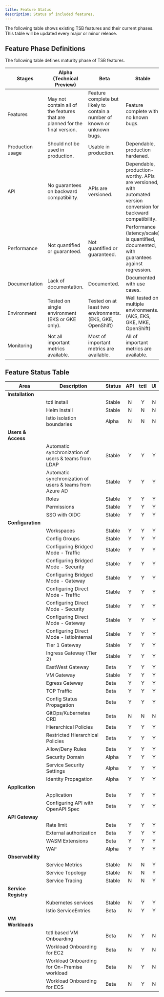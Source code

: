 ```yaml
---
title: Feature Status
description: Status of included features.
---
```


The following table shows existing TSB features and their current phases. This table will be updated every major or minor release. 

## Feature Phase Definitions

The following table defines maturity phase of TSB features. 

| Stages | Alpha (Technical Preview) | Beta | Stable |
| --- | --- | --- | --- |
| Features | May not contain all of the features that are planned for the final version. | Feature complete but likely to contain a number of known or unknown bugs. | Feature complete with no known bugs.
| Production usage | Should not be used in production. | Usable in production. | Dependable, production hardened.
| API |No guarantees on backward compatibility. | APIs are versioned. | Dependable, production-worthy. APIs are versioned, with automated version conversion for backward compatibility.
| Performance | Not quantified or guaranteed. | Not quantified or guaranteed. | Performance (latency/scale) is quantified, documented, with guarantees against regression.
| Documentation | Lack of documentation. | Documented. | Documented with use cases.
| Environment | Tested on single environment (EKS or GKE only). | Tested on at least two environments. (EKS, GKE, OpenShift) | Well tested on multiple environments. (AKS, EKS, GKE, MKE, OpenShift)
| Monitoring | Not all important metrics available. | Most of important metrics are available. | All of important metrics are available.

## Feature Status Table

| Area  | Description  | Status  | API | tctl | UI
| --- | --- | --- | :---: | :---: | :---:
| **Installation** |||||
| | tctl install | Stable | N | Y | N
| | Helm install | Stable | N | N | N
| | Istio isolation boundaries | Alpha | N | N | N
| **Users & Access** |||||
| | Automatic synchronization of users & teams from LDAP | Stable | Y | Y | Y
| | Automatic synchronization of users & teams from Azure AD | Stable | Y | Y | Y
| | Roles | Stable | Y | Y | Y
| | Permissions | Stable | Y | Y | Y
| | SSO with OIDC | Stable | Y | Y | Y
| **Configuration** |||||
| | Workspaces |Stable | Y | Y | Y
| | Config Groups | Stable | Y | Y | Y
| | Configuring Bridged Mode - Traffic | Stable | Y | Y | Y
| | Configuring Bridged Mode - Security | Stable | Y | Y | Y
| | Configuring Bridged Mode - Gateway | Stable | Y | Y | Y
| | Configuring Direct Mode - Traffic | Stable | Y | Y | Y
| | Configuring Direct Mode - Security | Stable | Y | Y | Y
| | Configuring Direct Mode - Gateway | Stable | Y | Y | Y
| | Configuring Direct Mode - IstioInternal | Stable | Y | Y | Y
| | Tier 1 Gateway | Stable | Y | Y | Y
| | Ingress Gateway (Tier 2) | Stable | Y | Y | Y
| | EastWest Gateway | Beta | Y | Y | Y
| | VM Gateway | Stable | Y | Y | Y
| | Egress Gateway | Beta | Y | Y | Y
| | TCP Traffic | Beta | Y | Y | Y
| | Config Status Propagation | Beta | Y | Y | Y
| | GitOps/Kubernetes CRD | Beta | N | N | N
| | Hierarchical Policies | Beta | Y | Y | Y
| | Restricted Hierarchical Policies | Beta | Y | Y | Y
| | Allow/Deny Rules | Beta | Y | Y | Y
| | Security Domain | Alpha | Y | Y | Y
| | Service Security Settings | Alpha | Y | Y | Y
| | Identity Propagation | Alpha | Y | Y | Y
| **Application** |||||
| | Application | Beta | Y | Y | Y
| | Configuring API with OpenAPI Spec | Beta | Y | Y | Y
| **API Gateway** |||||
| | Rate limit | Beta | Y | Y | Y
| | External authorization | Beta | Y | Y | Y
| | WASM Extensions | Beta | Y | Y | Y
| | WAF | Alpha | Y | Y | Y
| **Observability** |||||
| | Service Metrics | Stable | N | N | Y
| | Service Topology | Stable | N | N | Y
| | Service Tracing | Stable | N | N | Y
| **Service Registry** |||||
| | Kubernetes services | Stable | N | Y | Y
| | Istio ServiceEntries | Beta | N | Y | Y
| **VM Workloads** |||||
| | tctl based VM Onboarding | Beta | N | Y | N
| | Workload Onboarding for EC2 | Beta | N | Y | N
| | Workload Onboarding for On-Premise workload | Beta | N | Y | N
| | Workload Onboarding for ECS | Beta | N | Y | N
